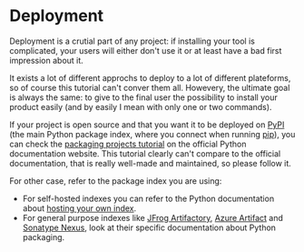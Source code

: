 # Deployment

Deployment is a crutial part of any project: if installing your tool is complicated, your users will either don't use it or at least have a bad first impression about it.

It exists a lot of different approchs to deploy to a lot of different plateforms, so of course this tutorial can't conver them all.
Howevery, the ultimate goal is always the same: to give to the final user the possibility to install your product easily (and by easily I mean with only one or two commands).

If your project is open source and that you want it to be deployed on [PyPI](https://pypi.org/) (the main Python package index, where you connect when running [pip](https://pip.pypa.io/)), you can check the [packaging projects tutorial](https://packaging.python.org/en/latest/tutorials/packaging-projects/) on the official Python documentation website.
This tutorial clearly can't compare to the official documentation, that is really well-made and maintained, so please follow it.

For other case, refer to the package index you are using:

- For self-hosted indexes you can refer to the Python documentation about [hosting your own index](https://packaging.python.org/en/latest/guides/hosting-your-own-index/).
- For general purpose indexes like [JFrog Artifactory](https://jfrog.com/artifactory/), [Azure Artifact](https://azure.microsoft.com/en-in/products/devops/artifacts) and [Sonatype Nexus](https://www.sonatype.com/products/sonatype-nexus-repository), look at their specific documentation about Python packaging.
